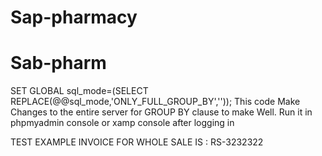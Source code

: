 # Sap-pharmacy
# Sab-pharm



SET GLOBAL sql_mode=(SELECT REPLACE(@@sql_mode,'ONLY_FULL_GROUP_BY',''));  This code Make Changes to the entire server for GROUP BY clause to make Well. Run it in phpmyadmin console or xamp console after logging in

TEST EXAMPLE INVOICE FOR WHOLE SALE IS : RS-3232322